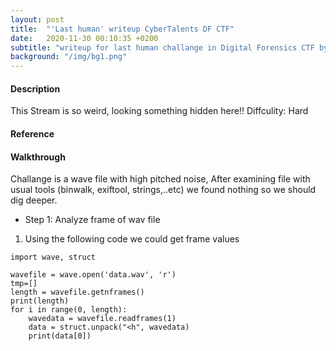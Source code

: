```yaml
---
layout: post
title:  "'Last human' writeup CyberTalents DF CTF"
date:   2020-11-30 00:10:35 +0200
subtitle: "writeup for last human challange in Digital Forensics CTF by CyberTalents"
background: "/img/bg1.png"
---
```


#### Description
This Stream is so weird, looking something hidden here!!
Diffculity: Hard
#### Reference
#### Walkthrough
Challange is a wave file with high pitched noise, After examining file with usual tools (binwalk, exiftool, strings,..etc) we found nothing so we should dig deeper.
* Step 1: Analyze frame of wav file
1. Using the following code we could get frame values
```
import wave, struct

wavefile = wave.open('data.wav', 'r')
tmp=[]
length = wavefile.getnframes()
print(length)
for i in range(0, length):
    wavedata = wavefile.readframes(1)
    data = struct.unpack("<h", wavedata)
    print(data[0])
```
